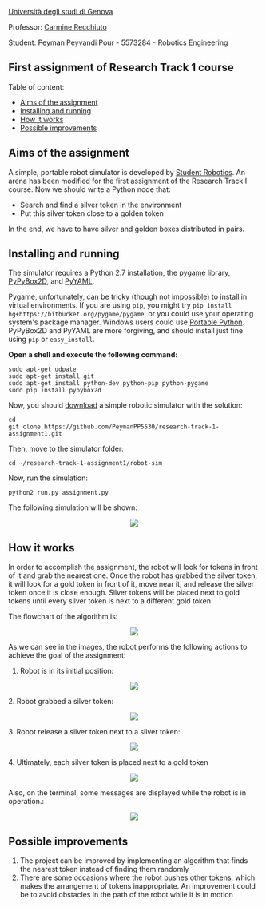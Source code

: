 [Università degli studi di Genova](https://unige.it/en/ "University of Genoa")

Professor: [Carmine Recchiuto](https://github.com/CarmineD8 "Carmine Recchiuto")

Student: Peyman Peyvandi Pour  - 5573284 - Robotics Engineering 

First assignment of Research Track 1 course
------------
Table of content:

- [Aims of the assignment](#aims-of-the-assignment)
- [Installing and running](#installing-and-running)
- [How it works](#how-it-works)
- [Possible improvements](#possible-improvements)





## Aims of the assignment

A simple, portable robot simulator is developed by [Student Robotics](https://studentrobotics.org).
An arena has been modified for the first assignment of the Research Track I course.
Now we should write a Python node that:
- Search and find a silver token in the environment
- Put this silver token close to a golden token

In the end, we have to have silver and golden boxes distributed in pairs.

## Installing and running

The simulator requires a Python 2.7 installation, the [pygame](http://pygame.org/) library, [PyPyBox2D](https://pypi.python.org/pypi/pypybox2d/2.1-r331), and [PyYAML](https://pypi.python.org/pypi/PyYAML/).

Pygame, unfortunately, can be tricky (though [not impossible](http://askubuntu.com/q/312767)) to install in virtual environments. If you are using `pip`, you might try `pip install hg+https://bitbucket.org/pygame/pygame`, or you could use your operating system's package manager. Windows users could use [Portable Python](http://portablepython.com/). PyPyBox2D and PyYAML are more forgiving, and should install just fine using `pip` or `easy_install`.

**Open a shell and execute the following command:**
```shell
sudo apt-get udpate
sudo apt-get install git
sudo apt-get install python-dev python-pip python-pygame
sudo pip install pypybox2d
```
Now, you should [download](https://github.com/PeymanPP5530/research-track-1-assignment1.git "download") a simple robotic simulator with the solution:
```shell
cd
git clone https://github.com/PeymanPP5530/research-track-1-assignment1.git
```
Then, move to the simulator folder:
```shell
cd ~/research-track-1-assignment1/robot-sim
```
Now, run the simulation:
```shell
python2 run.py assignment.py
```
The following simulation will be shown:

<p align="center">
  <img src="https://github.com/PeymanPP5530/research-track-1-assignment1/blob/main/README%20images/initial.png?raw=true" />
</p>


## How it works
In order to accomplish the assignment, the robot will look for tokens in front of it and grab the nearest one. Once the robot has grabbed the silver token, it will look for a gold token in front of it, move near it, and release the silver token once it is close enough. Silver tokens will be placed next to gold tokens until every silver token is next to a different gold token.

The flowchart of the algorithm is:
<p align="center">
  <img src="https://github.com/PeymanPP5530/research-track-1-assignment1/blob/main/README%20images/flowchart.jpg?raw=true" />
</p>


As we can see in the images, the robot performs the following actions to achieve the goal of the assignment:

1. Robot is in its initial position:
<p align="center">
  <img src="https://github.com/PeymanPP5530/research-track-1-assignment1/blob/main/README%20images/initial.png?raw=true" />
</p>
2. Robot grabbed a silver token:
<p align="center">
  <img src="https://github.com/PeymanPP5530/research-track-1-assignment1/blob/main/README%20images/grab.png?raw=true" />
</p>
3. Robot release a silver token next to a silver token:
<p align="center">
  <img src="https://github.com/PeymanPP5530/research-track-1-assignment1/blob/main/README%20images/release.png?raw=true" />
</p>
4. Ultimately, each silver token is placed next to a gold token
<p align="center">
  <img src="https://github.com/PeymanPP5530/research-track-1-assignment1/blob/main/README%20images/final.png?raw=true" />
</p>
Also, on the terminal, some messages are displayed while the robot is in operation.:
<p align="center">
  <img src="https://github.com/PeymanPP5530/research-track-1-assignment1/blob/main/README%20images/My%20project-1.png?raw=true" />
</p>

## Possible improvements
1. The project can be improved by implementing an algorithm that finds the nearest token instead of finding them randomly
1. There are some occasions where the robot pushes other tokens, which makes the arrangement of tokens inappropriate. An improvement could be to avoid obstacles in the path of the robot while it is in motion
